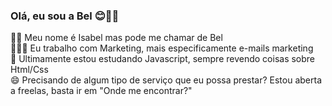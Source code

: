 ### Olá, eu sou a Bel 😊✌🏼

 👩🏽 Meu nome é Isabel mas pode me chamar de Bel <br>
 👩🏽‍💻 Eu trabalho com Marketing, mais especificamente e-mails marketing <br>
 🧠 Ultimamente estou estudando Javascript, sempre revendo coisas sobre Html/Css <br>
 😄 Precisando de algum tipo de serviço que eu possa prestar? Estou aberta a freelas, basta ir em "Onde me encontrar?"
